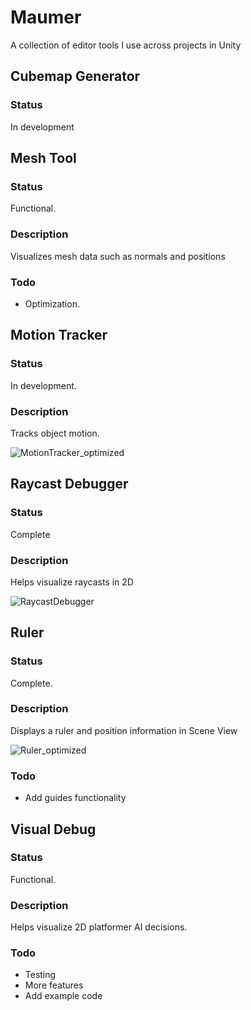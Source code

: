 # Maumer
A collection of editor tools I use across projects in Unity

## Cubemap Generator
### Status
In development

## Mesh Tool
### Status
Functional. 

### Description
Visualizes mesh data such as normals and positions

### Todo
* Optimization.

## Motion Tracker
### Status
In development.

### Description
Tracks object motion. 

![MotionTracker_optimized](https://user-images.githubusercontent.com/20757517/54279076-62935100-4551-11e9-94ea-582638f058e8.gif)

## Raycast Debugger
### Status
Complete

### Description
Helps visualize raycasts in 2D

![RaycastDebugger](https://user-images.githubusercontent.com/20757517/54279090-6a52f580-4551-11e9-90e7-b5947cc25d5f.gif)

## Ruler
### Status
Complete.

### Description
Displays a ruler and position information in Scene View

![Ruler_optimized](https://user-images.githubusercontent.com/20757517/54279677-ebf75300-4552-11e9-9833-1395565600bc.gif)

### Todo
* Add guides functionality

## Visual Debug
### Status
Functional.

### Description
Helps visualize 2D platformer AI decisions.

### Todo
* Testing
* More features
* Add example code

